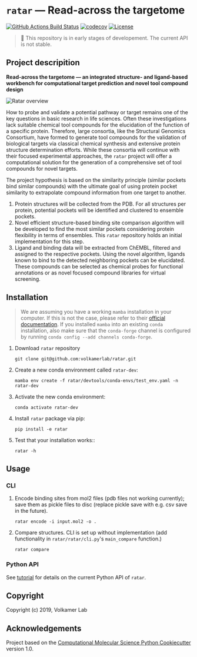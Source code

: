 # `ratar` &mdash; Read-across the targetome

[//]: # (Badges)
[![GitHub Actions Build Status](https://github.com/volkamerlab/ratar/workflows/CI/badge.svg)](https://github.com/volkamerlab/ratar/actions?query=workflow%3ACI)
[![codecov](https://codecov.io/gh/volkamerlab/ratar/branch/master/graph/badge.svg)](https://codecov.io/gh/volkamerlab/ratar)
[![License](https://img.shields.io/badge/License-MIT-blue.svg)](https://opensource.org/licenses/MIT)

> :construction: This repository is in early stages of developement. The current API is not stable.

## Project descripition

**Read-across the targetome &mdash; an integrated structure- and ligand-based workbench for computational target prediction and novel tool compound design**

![Ratar overview](https://github.com/dominiquesydow/ratar/blob/master/docs/_static/fig_ratar_overview.png)

How to probe and validate a potential pathway or target remains one of the key questions in basic research in life sciences. Often these investigations lack suitable chemical tool compounds for the elucidation of the function of a specific protein. Therefore, large consortia, like the Structural Genomics Consortium, have formed to generate tool compounds for the validation of biological targets via classical chemical synthesis and extensive protein structure determination efforts. While these consortia will continue with their focused experimental approaches, the `ratar` project will offer a computational solution for the generation of a comprehensive set of tool compounds for novel targets. 

The project hypothesis is based on the similarity principle (similar pockets bind similar compounds) with the ultimate goal of using protein pocket similarity to extrapolate compound information from one target to another.

1. Protein structures will be collected from the PDB. For all structures per protein, potential pockets will be identified and clustered to ensemble pockets. 
2. Novel efficient structure-based binding site comparison algorithm will be developed to find the most similar pockets considering protein flexibility in terms of ensembles. This `ratar` repository holds an initial implementation for this step.
3. Ligand and binding data will be extracted from ChEMBL, filtered and assigned to the respective pockets. Using the novel algorithm, ligands known to bind to the detected neighboring pockets can be elucidated. These compounds can be selected as chemical probes for functional annotations or as novel focused compound libraries for virtual screening. 

## Installation

> We are assuming you have a working ``mamba`` installation in your computer. If this is not the case, please refer to their [official documentation](https://mamba.readthedocs.io/en/latest/installation.html#mamba). 
> If you installed ``mamba`` into an existing ``conda`` installation, also make sure that the ``conda-forge`` channel is configured by running ``conda config --add channels conda-forge``.

1. Download `ratar` repository

    ```
    git clone git@github.com:volkamerlab/ratar.git
    ```
2. Create a new conda environment called ``ratar-dev``:

    ```
    mamba env create -f ratar/devtools/conda-envs/test_env.yaml -n ratar-dev
    ```

3. Activate the new conda environment:

    ```
    conda activate ratar-dev
    ```

4. Install ``ratar`` package via pip:

    ```
    pip install -e ratar
    ```

5. Test that your installation works::

    ```
    ratar -h
    ```

## Usage

### CLI

1. Encode binding sites from mol2 files (pdb files not working currently); save them as pickle files to disc (replace pickle save with e.g. csv save in the future).

    ```
    ratar encode -i input.mol2 -o .
    ```

2. Compare structures. CLI is set up without implementation (add functionality in `ratar/ratar/cli.py`'s `main_compare` function.)

    ```
    ratar compare
    ```

### Python API

See [tutorial](https://github.com/volkamerlab/ratar/blob/master/docs/tutorials/ratar_tutorial.ipynb) for details on the current Python API of `ratar`.


## Copyright

Copyright (c) 2019, Volkamer Lab


## Acknowledgements
 
Project based on the 
[Computational Molecular Science Python Cookiecutter](https://github.com/molssi/cookiecutter-cms) version 1.0.

